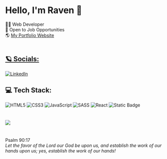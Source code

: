 # Hello, I'm Raven 👋  

👨‍💻 Web Developer <br>
💼 Open to Job Opportunities <br>
🌎 <a href="https://nrjportfolio.vercel.app/"> My Portfolio Website <br>
<br>

## 🪐 Socials:
[![LinkedIn](https://img.shields.io/badge/LinkedIn-%230077B5.svg?logo=linkedin&logoColor=white)](https://linkedin.com/in/ravenjugalbot)

## 💻 Tech Stack:
![HTML5](https://img.shields.io/badge/html5-%23E34F26.svg?style=for-the-badge&logo=html5&logoColor=white) 
![CSS3](https://img.shields.io/badge/css3-%231572B6.svg?style=for-the-badge&logo=css3&logoColor=white) 
![JavaScript](https://img.shields.io/badge/javascript-%23323330.svg?style=for-the-badge&logo=javascript&logoColor=%23F7DF1E) 
![SASS](https://img.shields.io/badge/SASS-hotpink.svg?style=for-the-badge&logo=SASS&logoColor=white) 
![React](https://img.shields.io/badge/reactjs-%2320232a.svg?style=for-the-badge&logo=react&logoColor=%2361DAFB)
![Static Badge](https://img.shields.io/badge/Angularjs-%20?style=for-the-badge&logo=Angular&color=%23b52e31)

#
![](https://github-readme-stats.vercel.app/api/top-langs/?username=ravenncode&theme=dark&hide_border=false&include_all_commits=false&count_private=false&layout=compact)

#
Psalm 90:17<br>
<i>Let the favor of the Lord our God be upon us, and establish the work of our hands upon us; yes, establish the work of our hands!</i>

